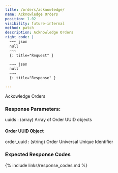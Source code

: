 ```yaml
---
title: /orders/acknowledge/
name: Acknowledge Orders
position: 1.02
visibility: future-internal
method: patch
description: Acknowledge Orders
right_code: |
  ~~~ json
  null
  ~~~
  {: title="Request" }

  ~~~ json
  null
  ~~~
  {: title="Response" }

---
```

Ackowledge Orders

### Response Parameters:

uuids
: (array) Array of Order UUID objects

#### Order UUID Object

order_uuid
: (string) Order Universal Unique Identifier

### Expected Response Codes

{% include links/response_codes.md %}
